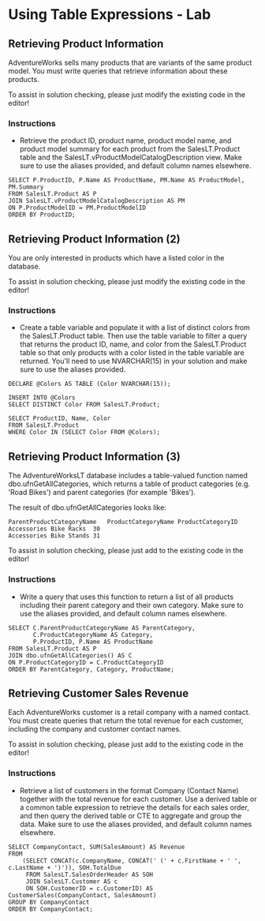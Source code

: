 # Using Table Expressions - Lab

## Retrieving Product Information

AdventureWorks sells many products that are variants of the same product model. You must write queries that retrieve information about these products.

To assist in solution checking, please just modify the existing code in the editor!

### Instructions

- Retrieve the product ID, product name, product model name, and product model summary for each product from the SalesLT.Product table and the SalesLT.vProductModelCatalogDescription view. Make sure to use the aliases provided, and default column names elsewhere.

```
SELECT P.ProductID, P.Name AS ProductName, PM.Name AS ProductModel, PM.Summary
FROM SalesLT.Product AS P
JOIN SalesLT.vProductModelCatalogDescription AS PM
ON P.ProductModelID = PM.ProductModelID
ORDER BY ProductID;
```

## Retrieving Product Information (2)

You are only interested in products which have a listed color in the database.

To assist in solution checking, please just modify the existing code in the editor!

### Instructions

- Create a table variable and populate it with a list of distinct colors from the SalesLT.Product table. Then use the table variable to filter a query that returns the product ID, name, and color from the SalesLT.Product table so that only products with a color listed in the table variable are returned. You'll need to use NVARCHAR(15) in your solution and make sure to use the aliases provided.

```
DECLARE @Colors AS TABLE (Color NVARCHAR(15));

INSERT INTO @Colors
SELECT DISTINCT Color FROM SalesLT.Product;

SELECT ProductID, Name, Color
FROM SalesLT.Product
WHERE Color IN (SELECT Color FROM @Colors);
```

## Retrieving Product Information (3)

The AdventureWorksLT database includes a table-valued function named dbo.ufnGetAllCategories, which returns a table of product categories (e.g. 'Road Bikes') and parent categories (for example 'Bikes').

The result of dbo.ufnGetAllCategories looks like:

```
ParentProductCategoryName	ProductCategoryName	ProductCategoryID
Accessories	Bike Racks	30
Accessories	Bike Stands	31
```

To assist in solution checking, please just add to the existing code in the editor!

### Instructions

- Write a query that uses this function to return a list of all products including their parent category and their own category. Make sure to use the aliases provided, and default column names elsewhere.

```
SELECT C.ParentProductCategoryName AS ParentCategory,
       C.ProductCategoryName AS Category,
       P.ProductID, P.Name AS ProductName
FROM SalesLT.Product AS P
JOIN dbo.ufnGetAllCategories() AS C
ON P.ProductCategoryID = C.ProductCategoryID
ORDER BY ParentCategory, Category, ProductName;
```

## Retrieving Customer Sales Revenue

Each AdventureWorks customer is a retail company with a named contact. You must create queries that return the total revenue for each customer, including the company and customer contact names.

To assist in solution checking, please just add to the existing code in the editor!

### Instructions

- Retrieve a list of customers in the format Company (Contact Name) together with the total revenue for each customer. Use a derived table or a common table expression to retrieve the details for each sales order, and then query the derived table or CTE to aggregate and group the data. Make sure to use the aliases provided, and default column names elsewhere.

```
SELECT CompanyContact, SUM(SalesAmount) AS Revenue
FROM
	(SELECT CONCAT(c.CompanyName, CONCAT(' (' + c.FirstName + ' ', c.LastName + ')')), SOH.TotalDue
	 FROM SalesLT.SalesOrderHeader AS SOH
	 JOIN SalesLT.Customer AS c
	 ON SOH.CustomerID = c.CustomerID) AS CustomerSales(CompanyContact, SalesAmount)
GROUP BY CompanyContact
ORDER BY CompanyContact;
```